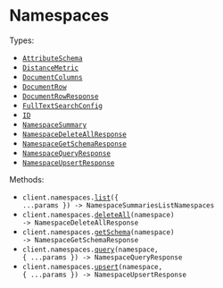 # Namespaces

Types:

- <code><a href="./src/resources/namespaces.ts">AttributeSchema</a></code>
- <code><a href="./src/resources/namespaces.ts">DistanceMetric</a></code>
- <code><a href="./src/resources/namespaces.ts">DocumentColumns</a></code>
- <code><a href="./src/resources/namespaces.ts">DocumentRow</a></code>
- <code><a href="./src/resources/namespaces.ts">DocumentRowResponse</a></code>
- <code><a href="./src/resources/namespaces.ts">FullTextSearchConfig</a></code>
- <code><a href="./src/resources/namespaces.ts">ID</a></code>
- <code><a href="./src/resources/namespaces.ts">NamespaceSummary</a></code>
- <code><a href="./src/resources/namespaces.ts">NamespaceDeleteAllResponse</a></code>
- <code><a href="./src/resources/namespaces.ts">NamespaceGetSchemaResponse</a></code>
- <code><a href="./src/resources/namespaces.ts">NamespaceQueryResponse</a></code>
- <code><a href="./src/resources/namespaces.ts">NamespaceUpsertResponse</a></code>

Methods:

- <code title="get /v1/namespaces">client.namespaces.<a href="./src/resources/namespaces.ts">list</a>({ ...params }) -> NamespaceSummariesListNamespaces</code>
- <code title="delete /v1/namespaces/{namespace}">client.namespaces.<a href="./src/resources/namespaces.ts">deleteAll</a>(namespace) -> NamespaceDeleteAllResponse</code>
- <code title="get /v1/namespaces/{namespace}/schema">client.namespaces.<a href="./src/resources/namespaces.ts">getSchema</a>(namespace) -> NamespaceGetSchemaResponse</code>
- <code title="post /v1/namespaces/{namespace}/query">client.namespaces.<a href="./src/resources/namespaces.ts">query</a>(namespace, { ...params }) -> NamespaceQueryResponse</code>
- <code title="post /v1/namespaces/{namespace}">client.namespaces.<a href="./src/resources/namespaces.ts">upsert</a>(namespace, { ...params }) -> NamespaceUpsertResponse</code>
